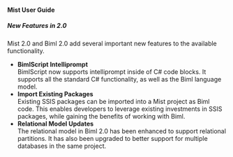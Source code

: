 #### Mist User Guide
##### New Features in 2.0

Mist 2.0 and Biml 2.0 add several important new features to the available functionality.

* **BimlScript Intelliprompt**<br>
BimlScript now supports intelliprompt inside of C# code blocks. It supports all the standard C# functionality, as well as the Biml language model.
* **Import Existing Packages**<br>
Existing SSIS packages can be imported into a Mist project as Biml code. This enables developers to leverage existing investments in SSIS packages, while gaining the benefits of working with Biml.
* **Relational Model Updates**<br>
The relational model in Biml 2.0 has been enhanced to support relational partitions. It has also been upgraded to better support for multiple databases in the same project.